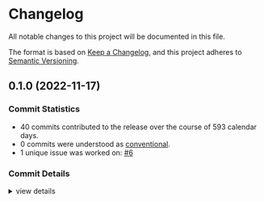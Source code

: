 # Changelog

All notable changes to this project will be documented in this file.

The format is based on [Keep a Changelog](https://keepachangelog.com/en/1.0.0/),
and this project adheres to [Semantic Versioning](https://semver.org/spec/v2.0.0.html).

## 0.1.0 (2022-11-17)

### Commit Statistics

<csr-read-only-do-not-edit/>

 - 40 commits contributed to the release over the course of 593 calendar days.
 - 0 commits were understood as [conventional](https://www.conventionalcommits.org).
 - 1 unique issue was worked on: [#6](https://github.com/kiibohd/kiibohd-firmware/issues/6)

### Commit Details

<csr-read-only-do-not-edit/>

<details><summary>view details</summary>

 * **[#6](https://github.com/kiibohd/kiibohd-firmware/issues/6)**
    - Added reading project.env to build.rs for VID and PID ([`32592dd`](https://github.com/kiibohd/kiibohd-firmware/commit/32592dd350a634708040d3cd2144fcbac766e900))
 * **Uncategorized**
    - Add initial CHANGELOG.md files ([`cd36b7e`](https://github.com/kiibohd/kiibohd-firmware/commit/cd36b7ed6e28b1172afe4b5b05204e30c5f5640d))
    - Add firmware revision support for bootloader ([`370cac8`](https://github.com/kiibohd/kiibohd-firmware/commit/370cac807f17e8ab407a93c83e9128be9018400b))
    - Large refactor ([`2f4d804`](https://github.com/kiibohd/kiibohd-firmware/commit/2f4d804443941f429eae191a022bc40c55b188fe))
    - Updating versions, clippy fix and update ISSI app note comment ([`964bf66`](https://github.com/kiibohd/kiibohd-firmware/commit/964bf667342744649b6ac68149f8ef619a123994))
    - Fix general clippy errors ([`7dfcb88`](https://github.com/kiibohd/kiibohd-firmware/commit/7dfcb88ae2233ad2091e3278376ef3ffb85dca67))
    - Fix bootloader offset ([`b20c0b7`](https://github.com/kiibohd/kiibohd-firmware/commit/b20c0b76899a78c419ed0aa6416930ecae9615cb))
    - Cleanup configs ([`7d3c85c`](https://github.com/kiibohd/kiibohd-firmware/commit/7d3c85c2c5d4e5cb631366cf03af7195d8b9be4f))
    - Add support for DWT Tickless Monotonics in rtic ([`7b1a3be`](https://github.com/kiibohd/kiibohd-firmware/commit/7b1a3be7c3ba1a05de04e56e3600ec7d2687c444))
    - [Gemini] Split bin.rs to constants and hidio ([`2227d61`](https://github.com/kiibohd/kiibohd-firmware/commit/2227d617559839e682fa2361ff136010a832ea13))
    - Initial manufacturing test HID-IO message handling ([`e204b17`](https://github.com/kiibohd/kiibohd-firmware/commit/e204b171652dae9eb7a7568877a4f0736d9511af))
    - Adding USB HID Lock LED KLL support ([`cf754d6`](https://github.com/kiibohd/kiibohd-firmware/commit/cf754d67d1c866dab5853884beed97690cccac9e))
    - [Gemini] USB now working ([`6381faf`](https://github.com/kiibohd/kiibohd-firmware/commit/6381fafc6847c0394325f2d502ea2fa23752e95c))
    - Fix/enable USB HID Mouse support ([`ae3aa1e`](https://github.com/kiibohd/kiibohd-firmware/commit/ae3aa1e087bc3f6cfbb5ad3683b7057c8144dfc6))
    - Updating Cargo.toml to use top-level override ([`15b9f59`](https://github.com/kiibohd/kiibohd-firmware/commit/15b9f591b7fa0ddd1a9937b8efe815cc8e09111c))
    - Move some configurations from .cargo/config to common_makefile.toml ([`4a30fb3`](https://github.com/kiibohd/kiibohd-firmware/commit/4a30fb3be3801250e5ff0d3df6a6e5da6da25d4c))
    - Update vergen to use official version ([`2ba90f9`](https://github.com/kiibohd/kiibohd-firmware/commit/2ba90f9b43e252f6f8df809477316397b2e3b2aa))
    - Integrate keyscanning to kll-core to USB output ([`fd69982`](https://github.com/kiibohd/kiibohd-firmware/commit/fd699820b716afb1aa4f9c8f60fbe7a607003b12))
    - Add stack pointer debugging ([`9755e39`](https://github.com/kiibohd/kiibohd-firmware/commit/9755e39840fc0869d2431a95884e7bab4c199275))
    - Add device mcu and device serial number to HID-IO info ([`3366b55`](https://github.com/kiibohd/kiibohd-firmware/commit/3366b55b1cf8f4da274d88a0e0dd211dac8794fa))
    - Add bcdDevice version using git commit count ([`756c6be`](https://github.com/kiibohd/kiibohd-firmware/commit/756c6be59cd8c005156846f360bff0f8ab777857))
    - More more variables to project.env files ([`93648e1`](https://github.com/kiibohd/kiibohd-firmware/commit/93648e133fb06ac3db2219e093926f4b66cda286))
    - Update rtic to 1.0.0 ([`00ec115`](https://github.com/kiibohd/kiibohd-firmware/commit/00ec1158b39988b181a74d44910f857fa9664ba2))
    - Adding git submodule support to GitHub Actions ([`725197f`](https://github.com/kiibohd/kiibohd-firmware/commit/725197f696f3263038ebbebac8eca9db2c1d9dc9))
    - [KLL] Updating Gemini to use the new build.rs format ([`7297612`](https://github.com/kiibohd/kiibohd-firmware/commit/72976125834fd0e68292d3756b97ba5c98231dc8))
    - Fixing clippy warnings and adding host_deps option ([`7bb7c43`](https://github.com/kiibohd/kiibohd-firmware/commit/7bb7c43db1c447d60bb39f5b0a4eb8298a5ada40))
    - Clippy fix ([`5bcf6b5`](https://github.com/kiibohd/kiibohd-firmware/commit/5bcf6b5b9ab917f6ea536f810fcce348f0427c94))
    - Updating defmt to 0.3 ([`a17dffe`](https://github.com/kiibohd/kiibohd-firmware/commit/a17dffe1324eaaf98d9f7d8692dbd8e73aeacdc3))
    - Updating to cortex-m-rtic 0.6.0-rc4 ([`43d2619`](https://github.com/kiibohd/kiibohd-firmware/commit/43d2619338b4012ae625fc0fc06b97515b5fdf39))
    - Adding EFC support to retrieve UID ([`071b7d9`](https://github.com/kiibohd/kiibohd-firmware/commit/071b7d91dbd8d6c8224a4c63eead9ff7c04a5a3d))
    - Adding gdb+defmt support workflows ([`7ce364e`](https://github.com/kiibohd/kiibohd-firmware/commit/7ce364e0eea8665ea2f082bb43b37045f52374bd))
    - Updating to 2021 edition ([`85613bc`](https://github.com/kiibohd/kiibohd-firmware/commit/85613bc7007c3af6ff4fe334aace1b13a2fc92dc))
    - Re-organized cargo make ([`ebe5292`](https://github.com/kiibohd/kiibohd-firmware/commit/ebe52929260abd797d51b3c15aca139042995ba7))
    - Keyboards are starting to take shape ([`c236166`](https://github.com/kiibohd/kiibohd-firmware/commit/c2361665d05318ca377862eb67fefa56c43bf023))
    - Initial UDP integration ([`d71a47d`](https://github.com/kiibohd/kiibohd-firmware/commit/d71a47d7837f09c0b1145f37d477f3c476ba778f))
    - Moving top-level to rtic ([`944cc4e`](https://github.com/kiibohd/kiibohd-firmware/commit/944cc4e7c7db565b4063348b161502cd9611dbee))
    - Merge pull request #4 from hiszd/main ([`00ddd2c`](https://github.com/kiibohd/kiibohd-firmware/commit/00ddd2c0b6627b13a2b4f62d3ce43678a9c5933e))
    - Adding GitHub Action tests ([`b4004eb`](https://github.com/kiibohd/kiibohd-firmware/commit/b4004eb85b93c502cdf71c38227a0f4126995825))
    - Adding build environment variables for KLL files ([`680af1a`](https://github.com/kiibohd/kiibohd-firmware/commit/680af1ac9bdbbdc1000acc2381a513031e6dcfb1))
    - Adding initial Hexgears Gemini Dusk/Dawn skeleton ([`2b6909c`](https://github.com/kiibohd/kiibohd-firmware/commit/2b6909c98bb6eb9e21ba13ea45379c891bf87064))
</details>

